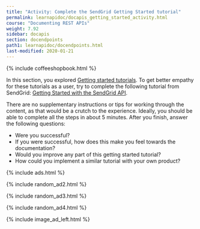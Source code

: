 ```yaml
---
title: "Activity: Complete the SendGrid Getting Started tutorial"
permalink: learnapidoc/docapis_getting_started_activity.html
course: "Documenting REST APIs"
weight: 7.92
sidebar: docapis
section: docendpoints
path1: learnapidoc/docendpoints.html
last-modified: 2020-01-21
---
```


{% include coffeeshopbook.html %}

In this section, you explored [Getting started tutorials](docapis_doc_getting_started_section.html). To get better empathy for these tutorials as a user, try to complete the following tutorial from SendGrid: [Getting Started with the SendGrid API](https://sendgrid.com/docs/for-developers/sending-email/api-getting-started/).

There are no supplementary instructions or tips for working through the content, as that would be a crutch to the experience. Ideally, you should be able to complete all the steps in about 5 minutes. After you finish, answer the following questions:

*  Were you successful?
*  If you were successful, how does this make you feel towards the documentation?
*  Would you improve any part of this getting started tutorial?
*  How could you implement a similar tutorial with your own product?

{% include ads.html %}

{% include random_ad2.html %}

{% include random_ad3.html %}

{% include random_ad4.html %}

{% include image_ad_left.html %}

